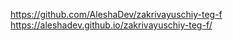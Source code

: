 https://github.com/AleshaDev/zakrivayuschiy-teg-f  https://aleshadev.github.io/zakrivayuschiy-teg-f/
